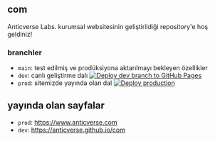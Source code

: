 ## com

Anticverse Labs. kurumsal websitesinin geliştirildiği repository'e hoş geldiniz!

### branchler

- `main`: test edilmiş ve prodüksiyona aktarılmayı bekleyen özellikler
- `dev`: canlı geliştirme dalı [![Deploy dev branch to GitHub Pages](https://github.com/anticverse/.com/actions/workflows/deploy_dev.yml/badge.svg?branch=dev&event=push)](https://github.com/anticverse/.com/actions/workflows/deploy_dev.yml)
- `prod`: sitemizde yayında olan dal [![Deploy production](https://github.com/anticverse/com/actions/workflows/main.yml/badge.svg)](https://github.com/anticverse/com/actions/workflows/main.yml)

## yayında olan sayfalar

- `prod`: https://www.anticverse.com
- `dev`: https://anticverse.github.io/com
